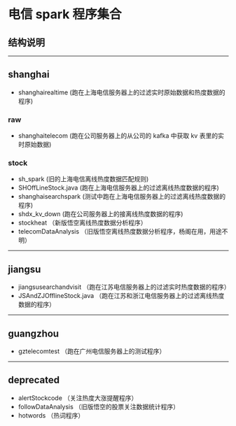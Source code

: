# 电信 spark 程序集合
## 结构说明
---
## shanghai
- shanghairealtime (跑在上海电信服务器上的过滤实时原始数据和热度数据的程序)

### raw
- shanghaitelecom (跑在公司服务器上的从公司的 kafka 中获取 kv 表里的实时原始数据)

### stock
- sh_spark (旧的上海电信离线热度数据匹配规则)
- SHOffLineStock.java (跑在上海电信服务器上的过滤离线热度数据的程序)
- shanghaisearchspark (测试中跑在上海电信服务器上的过滤离线热度数据的程序)
- shdx_kv_down (跑在公司服务器上的接离线热度数据的程序)
- stockheat （新版悟空离线热度数据分析程序）
- telecomDataAnalysis （旧版悟空离线热度数据分析程序，杨阁在用，用途不明）

---
## jiangsu
- jiangsusearchandvisit （跑在江苏电信服务器上的过滤实时热度数据的程序）
- JSAndZJOfflineStock.java （跑在江苏和浙江电信服务器上的过滤离线热度数据的程序）

---
## guangzhou
- gztelecomtest （跑在广州电信服务器上的测试程序）

---
## deprecated
- alertStockcode （关注热度大涨提醒程序）
- followDataAnalysis （旧版悟空的股票关注数据统计程序）
- hotwords （热词程序）
